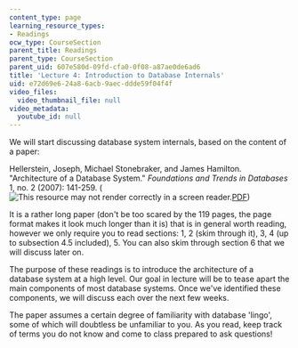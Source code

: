 ```yaml
---
content_type: page
learning_resource_types:
- Readings
ocw_type: CourseSection
parent_title: Readings
parent_type: CourseSection
parent_uid: 607e580d-09fd-cfa0-0f08-a87ae0de6ad6
title: 'Lecture 4: Introduction to Database Internals'
uid: e72d69e6-24a8-6acb-9aec-ddde59f04f4f
video_files:
  video_thumbnail_file: null
video_metadata:
  youtube_id: null
---
```


We will start discussing database system internals, based on the content of a paper:

Hellerstein, Joseph, Michael Stonebraker, and James Hamilton. "Architecture of a Database System." _Foundations and Trends in Databases_ 1, no. 2 (2007): 141-259. (![This resource may not render correctly in a screen reader.](/images/inacessible.gif)[PDF](http://db.cs.berkeley.edu/papers/fntdb07-architecture.pdf))

It is a rather long paper (don't be too scared by the 119 pages, the page format makes it look much longer than it is) that is in general worth reading, however we only require you to read sections: 1, 2 (skim through it), 3, 4 (up to subsection 4.5 included), 5. You can also skim through section 6 that we will discuss later on.

The purpose of these readings is to introduce the architecture of a database system at a high level. Our goal in lecture will be to tease apart the main components of most database systems. Once we've identified these components, we will discuss each over the next few weeks.

The paper assumes a certain degree of familiarity with database 'lingo', some of which will doubtless be unfamiliar to you. As you read, keep track of terms you do not know and come to class prepared to ask questions!